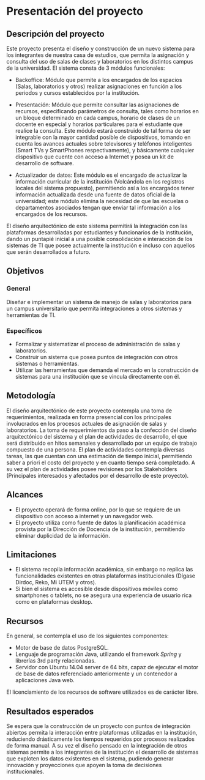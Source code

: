 # Presentación del proyecto

## Descripción del proyecto

Este proyecto presenta el diseño y construcción de un nuevo sistema para los integrantes de nuestra casa de estudios, que permita la asignación y consulta del uso de salas de clases y laboratorios en los distintos campus de la universidad.
El sistema consta de 3 módulos funcionales:

* Backoffice: Módulo que permite a los encargados de los espacios (Salas, laboratorios y otros) realizar asignaciones en función a los periodos y cursos establecidos por la institución.

* Presentación: Módulo que permite consultar las asignaciones de recursos, especificando parámetros de consulta, tales como horarios en un bloque determinado en cada campus, horario de clases de un docente en especial y horarios particulares para el estudiante que realice la consulta.
Este módulo estará construido de tal forma de ser integrable con la mayor cantidad posible de dispositivos, tomando en cuenta los avances actuales sobre televisores y teléfonos inteligentes (Smart TVs y SmartPhones respectivamente), y básicamente cualquier dispositivo que cuente con acceso a Internet y posea un kit de desarrollo de software.

* Actualizador de datos: Este módulo es el encargado de actualizar la información curricular de la institución (Volcándola en los registros locales del sistema propuesto), permitiendo así a los encargados tener información actualizada desde una fuente de datos oficial de la universidad;  este módulo elimina la necesidad de que las escuelas o departamentos asociados tengan que enviar tal información a los encargados de los recursos.

El diseño arquitectónico de este sistema permitirá la integración con las plataformas desarrolladas por estudiantes y funcionarios de la institución, dando un puntapié inicial a una posible consolidación e interacción de los sistemas de TI que posee actualmente la institución e incluso con aquellos que serán desarrollados a futuro.


## Objetivos

### General

Diseñar e implementar un sistema de manejo de salas y laboratorios para un campus universitario que permita integraciones a otros sistemas y herramientas de TI.

### Específicos

* Formalizar y sistematizar el proceso de administración de salas y laboratorios.
* Construir un sistema que posea puntos de integración con otros sistemas o herramientas.
* Utilizar las herramientas que demanda el mercado en la construcción de sistemas para una institución que se vincula directamente con él.

## Metodología

El diseño arquitectónico de este proyecto contempla una toma de requerimientos, realizada en forma presencial con los principales involucrados en los procesos actuales de asignación de salas y laboratorios.
La toma de requerimientos da paso a la confección del diseño arquitectónico del sistema y el plan de actividades de desarrollo, el que será distribuido en hitos semanales y desarrollado por un equipo de trabajo compuesto de una persona.
El plan de actividades contempla diversas tareas, las que cuentan con una estimación de tiempo inicial, permitiendo saber a priori el costo del proyecto y en cuanto tiempo será completado.
A su vez el plan de actividades posee revisiones por los Stakeholders (Principales interesados y afectados por el desarrollo de este proyecto).


## Alcances

* El proyecto operará de forma online, por lo que se requiere de un dispositivo con acceso a internet y un navegador web.
* El proyecto utiliza como fuente de datos la planificación académica provista por la Dirección de Docencia de la institución, permitiendo eliminar duplicidad de la información.


## Limitaciones

* El sistema recopila información académica, sin embargo no replica las funcionalidades existentes en otras plataformas institucionales (Dígase Dirdoc, Reko, Mi UTEM y otros).
* Si bien el sistema es accesible desde dispositivos móviles como smartphones o tablets, no se asegura una experiencia de usuario rica como en plataformas desktop.


## Recursos

En general, se contempla el uso de los siguientes componentes:

* Motor de base de datos PostgreSQL.
* Lenguaje de programación Java, utilizando el framework _Spring_ y librerías 3rd party relacionadas.
* Servidor con Ubuntu 14.04 server de 64 bits, capaz de ejecutar el motor de base de datos referenciado anteriormente y un contenedor a aplicaciones Java web.

El licenciamiento de los recursos de software utilizados es de carácter libre.


## Resultados esperados

Se espera que la construcción de un proyecto con puntos de integración abiertos permita la interacción entre plataformas utilizadas en la institución, reduciendo drásticamente los tiempos requeridos por procesos realizados de forma manual.
A su vez el diseño pensado en la integración de otros sistemas permite a los integrantes de la institución el desarrollo de sistemas que exploten los datos existentes en el sistema, pudiendo generar innovación y proyecciones que apoyen la toma de decisiones institucionales.
